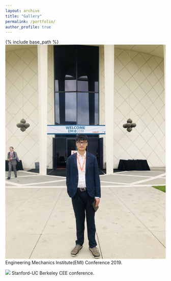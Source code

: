 ```yaml
---
layout: archive
title: "Gallery"
permalink: /portfolio/
author_profile: true
---
```


{% include base_path %}  
<img src="/images/EMI.jpg"/>  
Engineering Mechanics Institute(EMI) Conference 2019.  

<img src="/images/500x300.png"/>  
Stanford-UC Berkeley CEE conference.  

